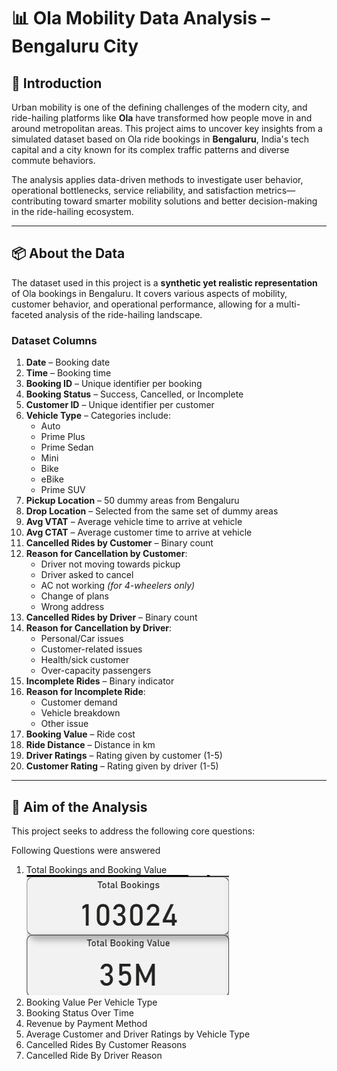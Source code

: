 # 📊 Ola Mobility Data Analysis – Bengaluru City

## 📝 Introduction

Urban mobility is one of the defining challenges of the modern city, and ride-hailing platforms like **Ola** have transformed how people move in and around metropolitan areas. This project aims to uncover key insights from a simulated dataset based on Ola ride bookings in **Bengaluru**, India's tech capital and a city known for its complex traffic patterns and diverse commute behaviors.

The analysis applies data-driven methods to investigate user behavior, operational bottlenecks, service reliability, and satisfaction metrics—contributing toward smarter mobility solutions and better decision-making in the ride-hailing ecosystem.

---

## 📦 About the Data

The dataset used in this project is a **synthetic yet realistic representation** of Ola bookings in Bengaluru. It covers various aspects of mobility, customer behavior, and operational performance, allowing for a multi-faceted analysis of the ride-hailing landscape.

### Dataset Columns

1. **Date** – Booking date  
2. **Time** – Booking time  
3. **Booking ID** – Unique identifier per booking  
4. **Booking Status** – Success, Cancelled, or Incomplete  
5. **Customer ID** – Unique identifier per customer  
6. **Vehicle Type** – Categories include:  
   - Auto  
   - Prime Plus  
   - Prime Sedan  
   - Mini  
   - Bike  
   - eBike  
   - Prime SUV  
7. **Pickup Location** – 50 dummy areas from Bengaluru  
8. **Drop Location** – Selected from the same set of dummy areas  
9. **Avg VTAT** – Average vehicle time to arrive at vehicle  
10. **Avg CTAT** – Average customer time to arrive at vehicle  
11. **Cancelled Rides by Customer** – Binary count  
12. **Reason for Cancellation by Customer**:  
    - Driver not moving towards pickup  
    - Driver asked to cancel  
    - AC not working *(for 4-wheelers only)*  
    - Change of plans  
    - Wrong address  
13. **Cancelled Rides by Driver** – Binary count  
14. **Reason for Cancellation by Driver**:  
    - Personal/Car issues  
    - Customer-related issues  
    - Health/sick customer  
    - Over-capacity passengers  
15. **Incomplete Rides** – Binary indicator  
16. **Reason for Incomplete Ride**:  
    - Customer demand  
    - Vehicle breakdown  
    - Other issue  
17. **Booking Value** – Ride cost  
18. **Ride Distance** – Distance in km  
19. **Driver Ratings** – Rating given by customer (1-5)  
20. **Customer Rating** – Rating given by driver (1-5)

---

## 🎯 Aim of the Analysis

This project seeks to address the following core questions:


Following Questions were answered

1. Total Bookings and Booking Value ![Booking Dashboard](Images/Booking%20value.png)
2. Booking Value Per Vehicle Type
3. Booking Status Over Time
4. Revenue by Payment Method
5. Average Customer and Driver Ratings by Vehicle Type
6. Cancelled Rides By Customer Reasons
7. Cancelled Ride By Driver Reason
